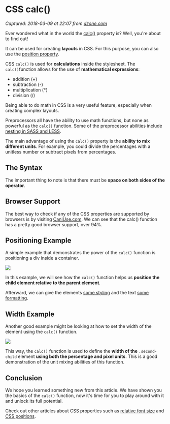 # CSS calc()

_Captured: 2018-03-09 at 22:07 from [dzone.com](https://dzone.com/articles/css-calc?edition=365231&utm_source=Daily%20Digest&utm_medium=email&utm_campaign=Daily%20Digest%202018-03-09)_

Ever wondered what in the world the [calc()](https://www.w3schools.com/cssref/func_calc.asp) property is? Well, you're about to find out!

It can be used for creating **layouts** in CSS. For this purpose, you can also use the [position property](https://kolosek.com/css-position-relative-vs-position-absolute/).

CSS `calc()` is used for **calculations** inside the stylesheet. The `calc()`function allows for the use of **mathematical expressions**:

  * addition (+)
  * subtraction (-)
  * multiplication (*)
  * division (/)

Being able to do math in CSS is a very useful feature, especially when creating complex layouts.

Preprocessors all have the ability to use math functions, but none as powerful as the `calc()` function. Some of the preprocessor abilities include [nesting in SASS and LESS](https://kolosek.com/nesting-in-less-and-sass/).

The main advantage of using the `calc()` property is the **ability to mix different units**. For example, you could divide the percentages with a unitless number or subtract pixels from percentages.

## The Syntax

The important thing to note is that there must be **space on both sides of the operator**.

## Browser Support

The best way to check if any of the CSS properties are supported by browsers is by visiting [CanIUse.com](https://caniuse.com/). We can see that the calc() function has a pretty good browser support, over 94%.

## Positioning Example

A simple example that demonstrates the power of the `calc()` function is positioning a div inside a container.

![](https://kolosek.com/content/images/2018/02/calc_position.png)

In this example, we will see how the `calc()` function helps us **position the child element relative to the parent element**.

Afterward, we can give the elements [some styling](https://kolosek.com/10-ways-to-improve-your-website-design/) and the text [some formatting](https://kolosek.com/css-line-height/).

## Width Example

Another good example might be looking at how to set the width of the element using the `calc()` function.

![](https://kolosek.com/content/images/2018/02/calc_width.png)

This way, the `calc()` function is used to define the **width of the** `.second-child` element **using both the percentage and pixel units**. This is a good demonstration of the unit mixing abilities of this function.

## Conclusion

We hope you learned something new from this article. We have shown you the basics of the `calc()` function, now it's time for you to play around with it and unlock its full potential.

Check out other articles about CSS properties such as [relative font size](https://kolosek.com/css-relative-font-size/) and [CSS positions](https://kolosek.com/css-position-relative-vs-position-absolute/).
